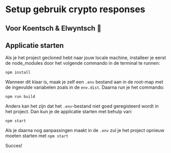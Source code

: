 # Setup gebruik crypto responses
## Voor Koentsch & Elwyntsch 🤖

## Applicatie starten
Als je het project gecloned hebt naar jouw locale machine, installeer je eerst de node_modules door het volgende commando in de terminal te runnen:

`npm install`

Wanneer dit klaar is, maak je zelf een `.env` bestand aan in de root-map met de ingevulde variabelen zoals in de `env.dist`. Daarna run je het commando:

`npm run build`

Anders kan het zijn dat het `.env`-bestand niet goed geregisteerd wordt in het project. Dan kun je de applicatie starten met behulp van:

`npm start`

Als je daarna nog aanpassingen maakt in de `.env` zul je het project opnieuw moeten starten met `npm start`

Succes!